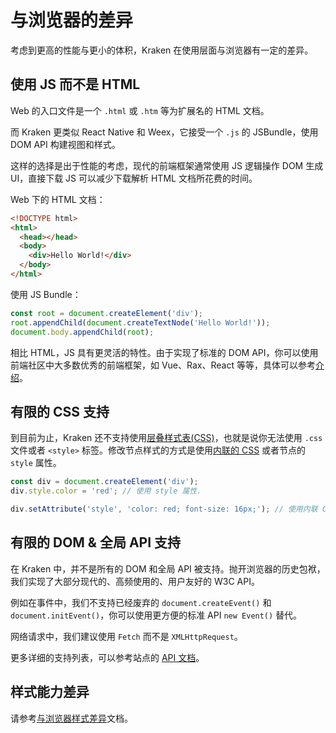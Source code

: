 # 与浏览器的差异

考虑到更高的性能与更小的体积，Kraken 在使用层面与浏览器有一定的差异。

## 使用 JS 而不是 HTML

Web 的入口文件是一个 `.html` 或 `.htm` 等为扩展名的 HTML 文档。

而 Kraken 更类似 React Native 和 Weex，它接受一个 `.js` 的 JSBundle，使用 DOM API 构建视图和样式。

这样的选择是出于性能的考虑，现代的前端框架通常使用 JS 逻辑操作 DOM 生成 UI，直接下载 JS 可以减少下载解析 HTML 文档所花费的时间。

Web 下的 HTML 文档：

```html
<!DOCTYPE html>
<html>
  <head></head>
  <body>
    <div>Hello World!</div>
  </body>
</html>
```

使用 JS Bundle：

```js
const root = document.createElement('div');
root.appendChild(document.createTextNode('Hello World!'));
document.body.appendChild(root);
```

相比 HTML，JS 具有更灵活的特性。由于实现了标准的 DOM API，你可以使用前端社区中大多数优秀的前端框架，如 Vue、Rax、React 等等，具体可以参考[介绍](/guide)。

## 有限的 CSS 支持

到目前为止，Kraken 还不支持使用[层叠样式表(CSS)](https://developer.mozilla.org/zh-CN/docs/Web/CSS)，也就是说你无法使用 `.css` 文件或者 `<style>` 标签。修改节点样式的方式是使用[内联的 CSS](https://developer.mozilla.org/zh-CN/docs/Learn/CSS/First_steps/How_CSS_is_structured#%E5%86%85%E8%81%94%E6%A0%B7%E5%BC%8F) 或者节点的 `style` 属性。

```js
const div = document.createElement('div');
div.style.color = 'red'; // 使用 style 属性.

div.setAttribute('style', 'color: red; font-size: 16px;'); // 使用内联 CSS Text.
```

## 有限的 DOM & 全局 API 支持

在 Kraken 中，并不是所有的 DOM 和全局 API 被支持。抛开浏览器的历史包袱，我们实现了大部分现代的、高频使用的、用户友好的 W3C API。

例如在事件中，我们不支持已经废弃的 `document.createEvent()` 和 `document.initEvent()`，你可以使用更方便的标准 API `new Event()` 替代。

网络请求中，我们建议使用 `Fetch` 而不是 `XMLHttpRequest`。

更多详细的支持列表，可以参考站点的 [API 文档](/api/tags)。

## 样式能力差异

请参考[与浏览器样式差异](/api/styles/difference)文档。

